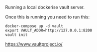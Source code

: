 Running a local dockerise vault server.

Once this is running you need to run this:

```
docker-compose up -d vault
export VAULT_ADDR=http://127.0.0.1:8200
vault init
```

https://www.vaultproject.io/

